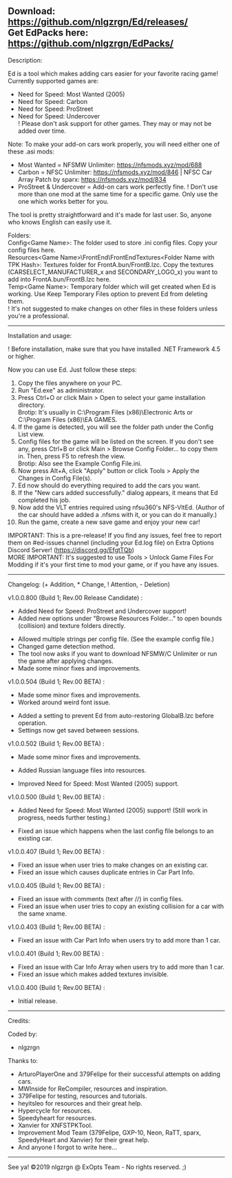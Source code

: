 Download: https://github.com/nlgzrgn/Ed/releases/  
Get EdPacks here: https://github.com/nlgzrgn/EdPacks/
------------------------------------------------------------------------------------------------------------
Description:

Ed is a tool which makes adding cars easier for your favorite racing game!  
Currently supported games are:
- Need for Speed: Most Wanted (2005)
- Need for Speed: Carbon
- Need for Speed: ProStreet
- Need for Speed: Undercover  
! Please don't ask support for other games. They may or may not be added over time.  

Note: To make your add-on cars work properly, you will need either one of these .asi mods:
- Most Wanted = NFSMW Unlimiter: https://nfsmods.xyz/mod/688
- Carbon = NFSC Unlimiter: https://nfsmods.xyz/mod/846 | NFSC Car Array Patch by sparx: https://nfsmods.xyz/mod/834  
- ProStreet & Undercover = Add-on cars work perfectly fine.
! Don't use more than one mod at the same time for a specific game. Only use the one which works better for you.  

The tool is pretty straightforward and it's made for last user. So, anyone who knows English can easily use it.  

Folders:  
Config\<Game Name>: The folder used to store .ini config files. Copy your config files here.  
Resources\<Game Name>\FrontEnd\FrontEndTextures\<Folder Name with TPK Hash>: Textures folder for FrontA.bun/FrontB.lzc. Copy the textures (CARSELECT_MANUFACTURER_x and SECONDARY_LOGO_x) you want to add into FrontA.bun/FrontB.lzc here.  
Temp\<Game Name>: Temporary folder which will get created when Ed is working. Use Keep Temporary Files option to prevent Ed from deleting them.  
! It's not suggested to make changes on other files in these folders unless you're a professional.  

------------------------------------------------------------------------------------------------------------
Installation and usage:

! Before installation, make sure that you have installed .NET Framework 4.5 or higher.

Now you can use Ed. Just follow these steps:

1) Copy the files anywhere on your PC.
2) Run "Ed.exe" as administrator.
3) Press Ctrl+O or click Main > Open to select your game installation directory.  
Brotip: It's usually in C:\Program Files (x86)\Electronic Arts or C:\Program Files (x86)\EA GAMES.  
4) If the game is detected, you will see the folder path under the Config List view.
5) Config files for the game will be listed on the screen. If you don't see any, press Ctrl+B or click Main > Browse Config Folder... to copy them in. Then, press F5 to refresh the view.  
Brotip: Also see the Example Config File.ini.  
6) Now press Alt+A, click "Apply" button or click Tools > Apply the Changes in Config File(s).
7) Ed now should do everything required to add the cars you want.
8) If the "New cars added successfully." dialog appears, it means that Ed completed his job.
9) Now add the VLT entries required using nfsu360's NFS-VltEd. (Author of the car should have added a .nfsms with it, or you can do it manually.)
10) Run the game, create a new save game and enjoy your new car!

IMPORTANT: This is a pre-release! If you find any issues, feel free to report them on #ed-issues channel (including your Ed.log file) on Extra Options Discord Server! (https://discord.gg/EfgtTQb)  
MORE IMPORTANT: It's suggested to use Tools > Unlock Game Files For Modding if it's your first time to mod your game, or if you have any issues.  

------------------------------------------------------------------------------------------------------------
Changelog: (+ Addition, * Change, ! Attention, - Deletion)

v1.0.0.800 (Build 1; Rev.00 Release Candidate) :
+ Added Need for Speed: ProStreet and Undercover support!
+ Added new options under "Browse Resources Folder..." to open bounds (collision) and texture folders directly.
* Allowed multiple strings per config file. (See the example config file.)
* Changed game detection method.
* The tool now asks if you want to download NFSMW/C Unlimiter or run the game after applying changes.
* Made some minor fixes and improvements.

v1.0.0.504 (Build 1; Rev.00 BETA) :
* Made some minor fixes and improvements.
* Worked around weird font issue.
+ Added a setting to prevent Ed from auto-restoring GlobalB.lzc before operation.
+ Settings now get saved between sessions.

v1.0.0.502 (Build 1; Rev.00 BETA) :
* Made some minor fixes and improvements.
+ Added Russian language files into resources.
* Improved Need for Speed: Most Wanted (2005) support.

v1.0.0.500 (Build 1; Rev.00 BETA) :
+ Added Need for Speed: Most Wanted (2005) support! (Still work in progress, needs further testing.)
* Fixed an issue which happens when the last config file belongs to an existing car.

v1.0.0.407 (Build 1; Rev.00 BETA) :
* Fixed an issue when user tries to make changes on an existing car.
* Fixed an issue which causes duplicate entries in Car Part Info.

v1.0.0.405 (Build 1; Rev.00 BETA) :
* Fixed an issue with comments (text after //) in config files.
* Fixed an issue when user tries to copy an existing collision for a car with the same xname.

v1.0.0.403 (Build 1; Rev.00 BETA) :
* Fixed an issue with Car Part Info when users try to add more than 1 car.

v1.0.0.401 (Build 1; Rev.00 BETA) :
* Fixed an issue with Car Info Array when users try to add more than 1 car.
* Fixed an issue which makes added textures invisible.

v1.0.0.400 (Build 1; Rev.00 BETA) :
+ Initial release.
------------------------------------------------------------------------------------------------------------
Credits:

Coded by:
- nlgzrgn

Thanks to:
- ArturoPlayerOne and 379Felipe for their successful attempts on adding cars.
- MWInside for ReCompiler, resources and inspiration.
- 379Felipe for testing, resources and tutorials.
- heyitsleo for resources and their great help.
- Hypercycle for resources.
- Speedyheart for resources.
- Xanvier for XNFSTPKTool.
- Improvement Mod Team (379Felipe, GXP-10, Neon, RaTT, sparx, SpeedyHeart and Xanvier) for their great help.
- And anyone I forgot to write here...
------------------------------------------------------------------------------------------------------------

See ya!
©2019 nlgzrgn @ ExOpts Team - No rights reserved. ;)
